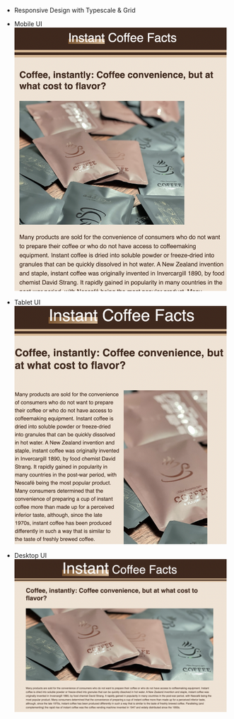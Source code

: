 - Responsive Design with Typescale & Grid

- Mobile UI
![alt text](./images/mobile.png) 

- Tablet UI
![alt text](./images/tablet.png) 

- Desktop UI
![alt text](./images/desktop.png) 